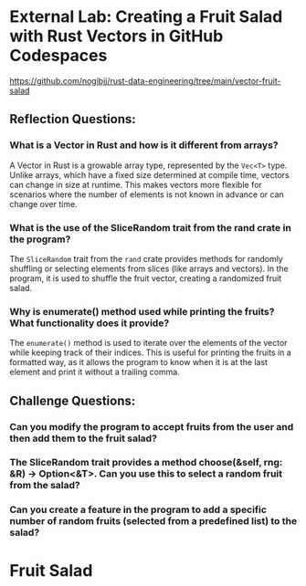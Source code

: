 # External Lab: Creating a Fruit Salad with Rust Vectors in GitHub Codespaces
https://github.com/nogibjj/rust-data-engineering/tree/main/vector-fruit-salad

## Reflection Questions:
### What is a Vector in Rust and how is it different from arrays?
A Vector in Rust is a growable array type, represented by the `Vec<T>` type. Unlike arrays, which have a fixed size determined at compile time, vectors can change in size at runtime. This makes vectors more flexible for scenarios where the number of elements is not known in advance or can change over time.

### What is the use of the SliceRandom trait from the rand crate in the program?
The `SliceRandom` trait from the `rand` crate provides methods for randomly shuffling or selecting elements from slices (like arrays and vectors). In the program, it is used to shuffle the fruit vector, creating a randomized fruit salad.

### Why is enumerate() method used while printing the fruits? What functionality does it provide?
The `enumerate()` method is used to iterate over the elements of the vector while keeping track of their indices. This is useful for printing the fruits in a formatted way, as it allows the program to know when it is at the last element and print it without a trailing comma.

## Challenge Questions:

### Can you modify the program to accept fruits from the user and then add them to the fruit salad?

### The SliceRandom trait provides a method choose(&self, rng: &R) -> Option<&T>. Can you use this to select a random fruit from the salad?

### Can you create a feature in the program to add a specific number of random fruits (selected from a predefined list) to the salad?
# Fruit Salad

